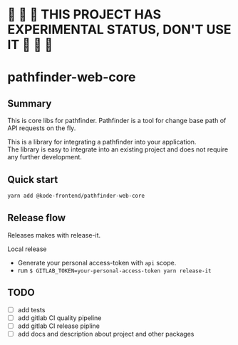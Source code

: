 # :construction: :construction: :construction: THIS PROJECT HAS EXPERIMENTAL STATUS, DON'T USE IT :construction: :construction: :construction:


# pathfinder-web-core

## Summary

This is core libs for pathfinder.
Pathfinder is a tool for change base path of API requests on the fly.

This is a library for integrating a pathfinder into your application.  
The library is easy to integrate into an existing project and does not require any further development.

## Quick start

```sh
yarn add @kode-frontend/pathfinder-web-core
```


## Release flow

Releases makes with release-it. 

Local release
- Generate your personal access-token with `api` scope.
- run `$ GITLAB_TOKEN=your-personal-access-token yarn release-it`


## TODO

- [ ] add tests
- [ ] add gitlab CI quality pipeline
- [ ] add gitlab CI release pipline
- [ ] add docs and description about project and other packages